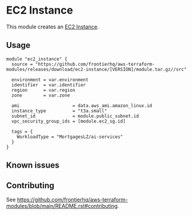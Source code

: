 # EC2 Instance

This module creates an [EC2 Instance](https://registry.terraform.io/providers/hashicorp/aws/latest/docs/resources/instance).

## Usage

```hcl
module "ec2_instance" {
  source = "https://github.com/frontierhq/aws-terraform-modules/releases/download/ec2-instance/[VERSION]/module.tar.gz//src"

  environment = var.environment
  identifier  = var.identifier
  region      = var.region
  zone        = var.zone

  ami                    = data.aws_ami.amazon_linux.id
  instance_type          = "t3a.small"
  subnet_id              = module.public_subnet.id
  vpc_security_group_ids = [module.ec2_sg.id]

  tags = {
    WorkloadType = "MortgagesLZ/ai-services"
  }
}
```

## Known issues

## Contributing

See <https://github.com/frontierhq/aws-terraform-modules/blob/main/README.rst#contributing>.
